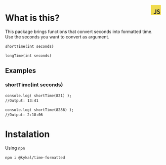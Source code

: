 [<img align="right" alt="JavaScript" width="32px" src="https://raw.githubusercontent.com/github/explore/main/topics/javascript/javascript.png" />][JavaScript_Site]

[JavaScript_Site]: https://developer.mozilla.org/en-US/docs/Web/JavaScript

# What is this?

This package brings functions that convert seconds into formatted time. Use the seconds you want to convert as argument.
```JS
shortTime(int seconds)
```
```JS
longTime(int seconds)
```

## Examples

### shortTime(int seconds)
```JS
console.log( shortTime(821) );
//Output: 13:41 
```
```JS
console.log( shortTime(8286) );
//Output: 2:18:06
```

# Instalation

Using ``npm``
```SSH
npm i @kykal/time-formatted
```